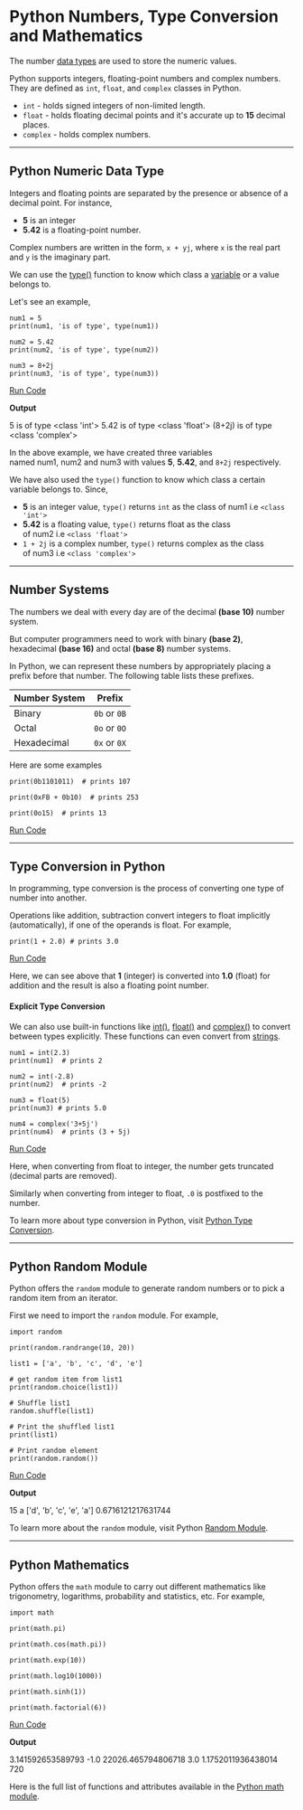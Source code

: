 # Python Numbers, Type Conversion and Mathematics

The number [data types](https://www.programiz.com/python-programming/variables-datatypes) are used to store the numeric values.

Python supports integers, floating-point numbers and complex numbers. They are defined as `int`, `float`, and `complex` classes in Python.

- `int` - holds signed integers of non-limited length.
- `float` - holds floating decimal points and it's accurate up to **15** decimal places.
- `complex` - holds complex numbers.

---

## Python Numeric Data Type

Integers and floating points are separated by the presence or absence of a decimal point. For instance,

- **5** is an integer
- **5.42** is a floating-point number.

Complex numbers are written in the form, `x + yj`, where `x` is the real part and `y` is the imaginary part.

We can use the [type()](https://www.programiz.com/python-programming/methods/built-in/type) function to know which class a [variable](https://www.programiz.com/python-programming/variables-constants-literals) or a value belongs to.

Let's see an example,

```
num1 = 5
print(num1, 'is of type', type(num1))

num2 = 5.42
print(num2, 'is of type', type(num2))

num3 = 8+2j
print(num3, 'is of type', type(num3))
```

[Run Code](https://www.programiz.com/python-programming/online-compiler)

**Output**

5 is of type <class 'int'>
5.42 is of type <class 'float'>
(8+2j) is of type <class 'complex'>

In the above example, we have created three variables named num1, num2 and num3 with values **5**, **5.42**, and `8+2j` respectively.

We have also used the `type()` function to know which class a certain variable belongs to. Since,

- **5** is an integer value, `type()` returns `int` as the class of num1 i.e `<class 'int'>`
- **5.42** is a floating value, `type()` returns float as the class of num2 i.e `<class 'float'>`
- `1 + 2j` is a complex number, `type()` returns complex as the class of num3 i.e `<class 'complex'>`

---

## Number Systems

The numbers we deal with every day are of the decimal **(base 10)** number system.

But computer programmers need to work with binary **(base 2)**, hexadecimal **(base 16)** and octal **(base 8)** number systems.

In Python, we can represent these numbers by appropriately placing a prefix before that number. The following table lists these prefixes.

|Number System|Prefix|
|---|---|
|Binary|`0b` or `0B`|
|Octal|`0o` or `0O`|
|Hexadecimal|`0x` or `0X`|

Here are some examples

```
print(0b1101011)  # prints 107

print(0xFB + 0b10)  # prints 253

print(0o15)  # prints 13
```

[Run Code](https://www.programiz.com/python-programming/online-compiler)

---

## Type Conversion in Python

In programming, type conversion is the process of converting one type of number into another.

Operations like addition, subtraction convert integers to float implicitly (automatically), if one of the operands is float. For example,

```
print(1 + 2.0) # prints 3.0
```

[Run Code](https://www.programiz.com/python-programming/online-compiler)

Here, we can see above that **1** (integer) is converted into **1.0** (float) for addition and the result is also a floating point number.

#### Explicit Type Conversion

We can also use built-in functions like [int()](https://www.programiz.com/python-programming/methods/built-in/int), [float()](https://www.programiz.com/python-programming/methods/built-in/float) and [complex()](https://www.programiz.com/python-programming/methods/built-in/complex) to convert between types explicitly. These functions can even convert from [strings](https://www.programiz.com/python-programming/string).

```
num1 = int(2.3)
print(num1)  # prints 2

num2 = int(-2.8)
print(num2)  # prints -2

num3 = float(5)
print(num3) # prints 5.0

num4 = complex('3+5j')
print(num4)  # prints (3 + 5j)
```

[Run Code](https://www.programiz.com/python-programming/online-compiler)

Here, when converting from float to integer, the number gets truncated (decimal parts are removed).

Similarly when converting from integer to float, `.0` is postfixed to the number.

To learn more about type conversion in Python, visit [Python Type Conversion](https://www.programiz.com/python-programming/type-conversion-and-casting).

---

## Python Random Module

Python offers the `random` module to generate random numbers or to pick a random item from an iterator.

First we need to import the `random` module. For example,

```
import random

print(random.randrange(10, 20))

list1 = ['a', 'b', 'c', 'd', 'e']

# get random item from list1
print(random.choice(list1))

# Shuffle list1
random.shuffle(list1)

# Print the shuffled list1
print(list1)

# Print random element
print(random.random())
```

[Run Code](https://www.programiz.com/python-programming/online-compiler)

**Output**

15
a
['d', 'b', 'c', 'e', 'a']
0.6716121217631744

To learn more about the `random` module, visit Python [Random Module](https://www.programiz.com/python-programming/modules/random).

---

## Python Mathematics

Python offers the `math` module to carry out different mathematics like trigonometry, logarithms, probability and statistics, etc. For example,

```
import math

print(math.pi)

print(math.cos(math.pi))

print(math.exp(10))

print(math.log10(1000))

print(math.sinh(1))

print(math.factorial(6))
```

[Run Code](https://www.programiz.com/python-programming/online-compiler)

**Output**

3.141592653589793
-1.0
22026.465794806718
3.0
1.1752011936438014
720

Here is the full list of functions and attributes available in the [Python math module](https://www.programiz.com/python-programming/modules/math).
